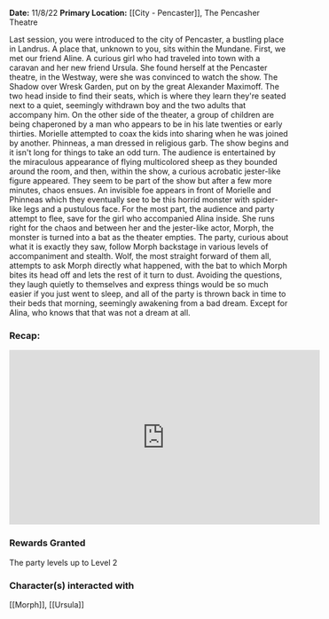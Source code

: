 **Date:** 11/8/22
**Primary Location:** [[City - Pencaster]], The Pencasher Theatre

Last session, you were introduced to the city of Pencaster, a bustling place in Landrus. A place that, unknown to you, sits within the Mundane. First, we met our friend Aline. A curious girl who had traveled into town with a caravan and her new friend Ursula. She found herself at the Pencaster theatre, in the Westway, were she was convinced to watch the show. The Shadow over Wresk Garden, put on by the great Alexander Maximoff. The two head inside to find their seats, which is where they learn they're seated next to a quiet, seemingly withdrawn boy and the two adults that accompany him. On the other side of the theater, a group of children are being chaperoned by a man who appears to be in his late twenties or early thirties. Morielle attempted to coax the kids into sharing when he was joined by another. Phinneas, a man dressed in religious garb. The show begins and it isn't long for things to take an odd turn. The audience is entertained by the miraculous appearance of flying multicolored sheep as they bounded around the room, and then, within the show, a curious acrobatic jester-like figure appeared. They seem to be part of the show but after a few more minutes, chaos ensues. An invisible foe appears in front of Morielle and Phinneas which they eventually see to be this horrid monster with spider-like legs and a pustulous face. For the most part, the audience and party attempt to flee, save for the girl who accompanied Alina inside. She runs right for the chaos and between her and the jester-like actor, Morph, the monster is turned into a bat as the theater empties. The party, curious about what it is exactly they saw, follow Morph backstage in various levels of accompaniment and stealth. Wolf, the most straight forward of them all, attempts to ask Morph directly what happened, with the bat to which Morph bites its head off and lets the rest of it turn to dust. Avoiding the questions, they laugh quietly to themselves and express things would be so much easier if you just went to sleep, and all of the party is thrown back in time to their beds that morning, seemingly awakening from a bad dream. Except for Alina, who knows that that was not a dream at all. 

### Recap:

<iframe width="560" height="315" src="https://www.youtube.com/embed/Rh6ev22rIIY" title="YouTube video player" frameborder="0" allow="accelerometer; autoplay; clipboard-write; encrypted-media; gyroscope; picture-in-picture; web-share" allowfullscreen></iframe>

### Rewards Granted

The party levels up to Level 2

### Character(s) interacted with

[[Morph]], [[Ursula]]
